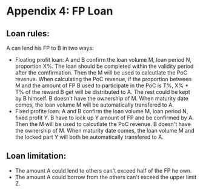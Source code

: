 # Appendix 4: FP Loan
## Loan rules:
A can lend his FP to B in two ways:
- Floating profit loan:
A and B confirm the loan volume M, loan period N, proportion X%.
The loan should be completed within the validity period after the comfirmation. Then the M will be used to calcutlate the PoC revenue.
When calculating the PoC revenue, if the proportion between M and the amount of FP B used to participate in the PoC is T%, X% * T% of the reward B get will be distributed to A. The rest could be kept by B himself.
B doesn't have the ownership of M. When maturity date comes, the loan volume M will be automatically transfered to A.
- Fixed profite loan:
A and B confirm the loan volume M, loan period N, fixed profit Y.
B have to lock up Y amount of FP and be confirmed by A. Then the M will be used to calcutlate the PoC revenue.
B doesn't have the ownership of M. When maturity date comes, the loan volume M and the locked part Y will both be automatically transfered to A.
## Loan limitation:
- The amount A could lend to others can't exceed half of the FP he own.
- The amount A could borrow from the others can't exceed the upper limit Z.
